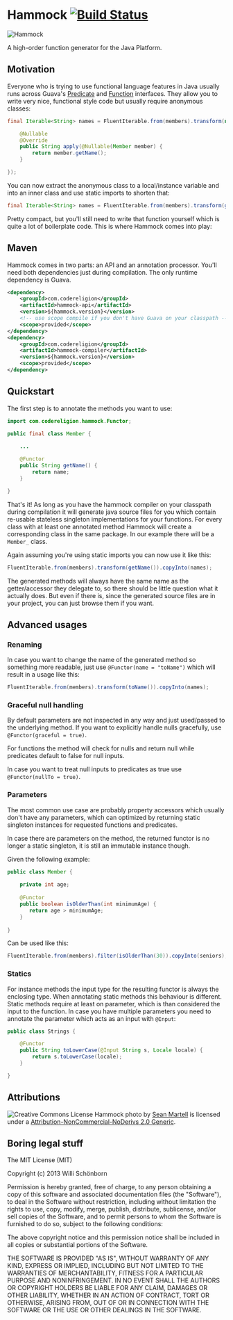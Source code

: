 # Hammock [![Build Status](https://travis-ci.org/whiskeysierra/hammock.png?branch=master)](http://travis-ci.org/whiskeysierra/hammock)

![Hammock](http://farm1.staticflickr.com/89/255289520_04e0b04c7e_m_d.jpg)

A high-order function generator for the Java Platform. 

## Motivation
Everyone who is trying to use functional language features in Java usually runs 
across Guava's [Predicate](http://docs.guava-libraries.googlecode.com/git/javadoc/com/google/common/base/Predicate.html) 
and [Function](http://docs.guava-libraries.googlecode.com/git/javadoc/com/google/common/base/Function.html) interfaces.
They allow you to write very nice, functional style code but usually require
anonymous classes:

```java
final Iterable<String> names = FluentIterable.from(members).transform(new Function<Member, String>() {

    @Nullable
    @Override
    public String apply(@Nullable(Member member) {
        return member.getName();
    }

});
```

You can now extract the anonymous class to a local/instance variable and into 
an inner class and use static imports to shorten that:

```java
final Iterable<String> names = FluentIterable.from(members).transform(getName());
```

Pretty compact, but you'll still need to write that function yourself which is
quite a lot of boilerplate code. This is where Hammock comes into play:

## Maven

Hammock comes in two parts: an API and an annotation processor. You'll need both
dependencies just during compilation. The only runtime dependency is Guava.

```xml
<dependency>
    <groupId>com.codereligion</groupId>
    <artifactId>hammock-api</artifactId>
    <version>${hammock.version}</version>
    <!-- use scope compile if you don't have Guava on your classpath -->
    <scope>provided</scope>
</dependency>
<dependency>
    <groupId>com.codereligion</groupId>
    <artifactId>hammock-compiler</artifactId>
    <version>${hammock.version}</version>
    <scope>provided</scope>
</dependency>

```

## Quickstart

The first step is to annotate the methods you want to use:
```java
import com.codereligion.hammock.Functor;

public final class Member {

    ...
    
    @Functor
    public String getName() {
        return name;
    }

}
```

That's it! As long as you have the hammock compiler on your classpath during
compilation it will generate java source files for you which contain re-usable
stateless singleton implementations for your functions. For every class with
at least one annotated method Hammock will create a corresponding class in the
same package. In our example there will be a `Member_` class.

Again assuming you're using static imports you can now use it like this:
```java
FluentIterable.from(members).transform(getName()).copyInto(names);
```

The generated methods will always have the same name as the getter/accessor they
delegate to, so there should be little question what it actually does. But even
if there is, since the generated source files are in your project, you can just
browse them if you want.

## Advanced usages

### Renaming
In case you want to change the name of the generated method so something more readable,
just use `@Functor(name = "toName")` which will result in a usage like this:

```java
FluentIterable.from(members).transform(toName()).copyInto(names);
```

### Graceful null handling
By default parameters are not inspected in any way and just used/passed to the underlying
method. If you want to explicitly handle nulls gracefully, use `@Functor(graceful = true)`.

For functions the method will check for nulls and return null while predicates
default to false for null inputs.

In case you want to treat null inputs to predicates as true use `@Functor(nullTo = true)`.

### Parameters
The most common use case are probably property accessors which usually don't have
any parameters, which can optimized by returning static singleton instances
for requested functions and predicates.
 
In case there are parameters on the method, the returned functor is no longer
a static singleton, it is still an immutable instance though.
 
Given the following example:

```java 
public class Member {
 
    private int age;
    
    @Functor
    public boolean isOlderThan(int minimumAge) {
       return age > minimumAge;
    }
    
}
```
 
Can be used like this:

```java
FluentIterable.from(members).filter(isOlderThan(30)).copyInto(seniors);
```

### Statics
For instance methods the input type for the resulting functor is always the enclosing type.
When annotating static methods this behaviour is different. Static methods require at least
on parameter, which is than considered the input to the function. In case you have multiple
parameters you need to annotate the parameter which acts as an input with `@Input`:

```java
public class Strings {

    @Functor
    public String toLowerCase(@Input String s, Locale locale) {
        return s.toLowerCase(locale);
    }

}
```

## Attributions
![Creative Commons License](http://i.creativecommons.org/l/by-nc-nd/2.0/80x15.png)
Hammock photo by [Sean Martell](http://www.flickr.com/photos/mart3ll/) is licensed under a
[Attribution-NonCommercial-NoDerivs 2.0 Generic](http://creativecommons.org/licenses/by-nc-nd/2.0/).

## Boring legal stuff
The MIT License (MIT)

Copyright (c) 2013 Willi Schönborn

Permission is hereby granted, free of charge, to any person obtaining a copy of
this software and associated documentation files (the "Software"), to deal in
the Software without restriction, including without limitation the rights to
use, copy, modify, merge, publish, distribute, sublicense, and/or sell copies of
the Software, and to permit persons to whom the Software is furnished to do so,
subject to the following conditions:

The above copyright notice and this permission notice shall be included in all
copies or substantial portions of the Software.

THE SOFTWARE IS PROVIDED "AS IS", WITHOUT WARRANTY OF ANY KIND, EXPRESS OR
IMPLIED, INCLUDING BUT NOT LIMITED TO THE WARRANTIES OF MERCHANTABILITY, FITNESS
FOR A PARTICULAR PURPOSE AND NONINFRINGEMENT. IN NO EVENT SHALL THE AUTHORS OR
COPYRIGHT HOLDERS BE LIABLE FOR ANY CLAIM, DAMAGES OR OTHER LIABILITY, WHETHER
IN AN ACTION OF CONTRACT, TORT OR OTHERWISE, ARISING FROM, OUT OF OR IN
CONNECTION WITH THE SOFTWARE OR THE USE OR OTHER DEALINGS IN THE SOFTWARE.
